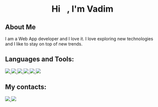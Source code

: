 ### <h1 align="center">Hi <img src="https://raw.githubusercontent.com/MartinHeinz/MartinHeinz/master/wave.gif" width="15px">, I'm Vadim</h1>

## About Me

I am a Web App developer and I love it. I love exploring new technologies and I like to stay on top of new trends.

## Languages and Tools:

<p align="left">
    <a href="https://www.w3.org/html" target="_blank"> <img src="https://img.icons8.com/color/48/000000/html-5.png"/> </a>
    <a href="https://www.w3schools.com/css" target="_blank"> <img src="https://img.icons8.com/color/48/000000/css3.png"/> </a>
    <a href="https://sass-lang.com" target="_blank"> <img src="https://img.icons8.com/color/50/000000/sass.png"/> </a>
    <a href="https://developer.mozilla.org/en-US/docs/Web/JavaScript" target="_blank"> <img src="https://img.icons8.com/color/48/000000/javascript.png"/> </a>
    <a href="https://reactjs.org" target="_blank"> <img src="https://img.icons8.com/color/48/000000/react-native.png"/> </a>
    <a href="https://redux.js.org" target="_blank"> <img src="https://img.icons8.com/color/48/000000/redux.png"/> </a>
<!--     <a href="https://nodejs.org" target="_blank"> <img src="https://img.icons8.com/color/48/000000/nodejs.png"/> </a>
    <a href=https://www.mongodb.com" target="_blank"> <img src="https://raw.githubusercontent.com/devicons/devicon/master/icons/mongodb/mongodb-original-wordmark.svg" width="48" height="48""> </a>  -->
</p>


## My contacts:

<p align="left">
    <a href="https://www.linkedin.com/in/vadim-astapenko-a247aa218/" target="_blank"> <img src="https://img.icons8.com/color/48/000000/linkedin.png"/> </a>
    <a href="https://www.instagram.com/vadim_astapenko/" target="_blank"> <img src="https://img.icons8.com/color/48/000000/instagram-new--v1.png"/> </a>
</p>

<!--
**2ne9dec/2ne9dec** is a ✨ _special_ ✨ repository because its `README.md` (this file) appears on your GitHub profile.

Here are some ideas to get you started:

- 🔭 I’m currently working on ...
- 🌱 I’m currently learning ...
- 👯 I’m looking to collaborate on ...
- 🤔 I’m looking for help with ...
- 💬 Ask me about ...
- 📫 How to reach me: ...
- 😄 Pronouns: ...
- ⚡ Fun fact: ...
-->
